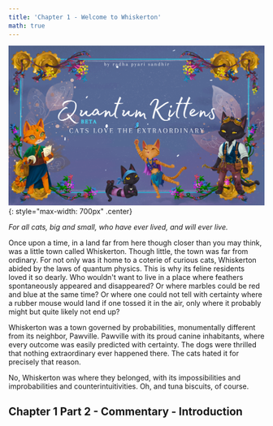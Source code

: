 ```yaml
---
title: 'Chapter 1 - Welcome to Whiskerton'
math: true
---
```


![](/assets/imgs/cover_beta.png){: style="max-width: 700px" .center}


*For all cats, big and small, who have ever lived, and will ever live.*

Once upon a time, in a land far from here though closer than you may think, was a little town called Whiskerton. Though little, the town was far from ordinary. For not only was it home to a coterie of curious cats, Whiskerton abided by the laws of quantum physics. This is why its feline residents loved it so dearly. Who wouldn't want to live in a place where feathers spontaneously appeared and disappeared? Or where marbles could be red and blue at the same time? Or where one could not tell with certainty where a rubber mouse would land if one tossed it in the air, only where it probably might but quite likely not end up?

Whiskerton was a town governed by probabilities, monumentally different from its neighbor, Pawville. Pawville with its proud canine inhabitants, where every outcome was easily predicted with certainty. The dogs were thrilled that nothing extraordinary ever happened there. The cats hated it for precisely that reason.

No, Whiskerton was where they belonged, with its impossibilities and improbabilities and counterintuitivities. Oh, and tuna biscuits, of course.



## Chapter 1 Part 2 - Commentary - Introduction
